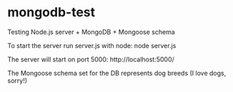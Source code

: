# mongodb-test

Testing Node.js server + MongoDB + Mongoose schema

To start the server run server.js with node: node server.js

The server will start on port 5000: http://localhost:5000/

The Mongoose schema set for the DB represents dog breeds (I love dogs, sorry!)
